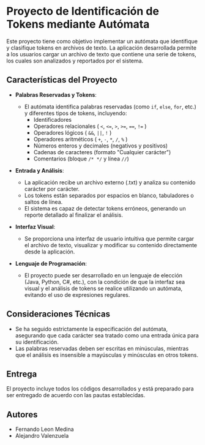 # Proyecto de Identificación de Tokens mediante Autómata

Este proyecto tiene como objetivo implementar un autómata que identifique y clasifique tokens en archivos de texto. La aplicación desarrollada permite a los usuarios cargar un archivo de texto que contiene una serie de tokens, los cuales son analizados y reportados por el sistema.

## Características del Proyecto

- **Palabras Reservadas y Tokens**: 
  - El autómata identifica palabras reservadas (como `if`, `else`, `for`, etc.) y diferentes tipos de tokens, incluyendo:
    - Identificadores
    - Operadores relacionales ( `<`, `<=`, `>`, `>=`, `==`, `!=` )
    - Operadores lógicos ( `&&`, `||`, `!` )
    - Operadores aritméticos ( `+`, `-`, `*`, `/`, `%` )
    - Números enteros y decimales (negativos y positivos)
    - Cadenas de caracteres (formato "Cualquier carácter")
    - Comentarios (bloque `/* */` y línea `//`)
  
- **Entrada y Análisis**: 
  - La aplicación recibe un archivo externo (.txt) y analiza su contenido carácter por carácter. 
  - Los tokens están separados por espacios en blanco, tabuladores o saltos de línea. 
  - El sistema es capaz de detectar tokens erróneos, generando un reporte detallado al finalizar el análisis.

- **Interfaz Visual**: 
  - Se proporciona una interfaz de usuario intuitiva que permite cargar el archivo de texto, visualizar y modificar su contenido directamente desde la aplicación.

- **Lenguaje de Programación**: 
  - El proyecto puede ser desarrollado en un lenguaje de elección (Java, Python, C#, etc.), con la condición de que la interfaz sea visual y el análisis de tokens se realice utilizando un autómata, evitando el uso de expresiones regulares.

## Consideraciones Técnicas

- Se ha seguido estrictamente la especificación del autómata, asegurando que cada carácter sea tratado como una entrada única para su identificación.
- Las palabras reservadas deben ser escritas en minúsculas, mientras que el análisis es insensible a mayúsculas y minúsculas en otros tokens.

## Entrega

El proyecto incluye todos los códigos desarrollados y está preparado para ser entregado de acuerdo con las pautas establecidas.

## Autores

- Fernando Leon Medina
- Alejandro Valenzuela
